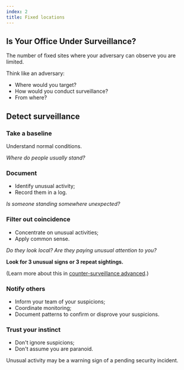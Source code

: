 ```yaml
---
index: 2
title: Fixed locations
---
```

## Is Your Office Under Surveillance?

The number of fixed sites where your adversary can observe you are limited. 

Think like an adversary:

*	Where would you target?
*	How would you conduct surveillance? 
*	From where?

## Detect surveillance

### Take a baseline 

Understand normal conditions. 

_Where do people usually stand?_

### Document 

*	Identify unusual activity;
*	Record them in a log.

_Is someone standing somewhere unexpected?_

### Filter out coincidence 

*	Concentrate on unusual activities;
*	Apply common sense.

_Do they look local? Are they paying unusual attention to you?_

**Look for 3 unusual signs or 3 repeat sightings.**

(Learn more about this in [counter-surveillance advanced](umbrella://lesson/counter_surveillance/1).)

### Notify others

*	Inform your team of your suspicions;
*	Coordinate monitoring;
*	Document patterns to confirm or disprove your suspicions. 
 
### Trust your instinct 

*	Don't ignore suspicions;
*	Don't assume you are paranoid. 

Unusual activity may be a warning sign of a pending security incident.